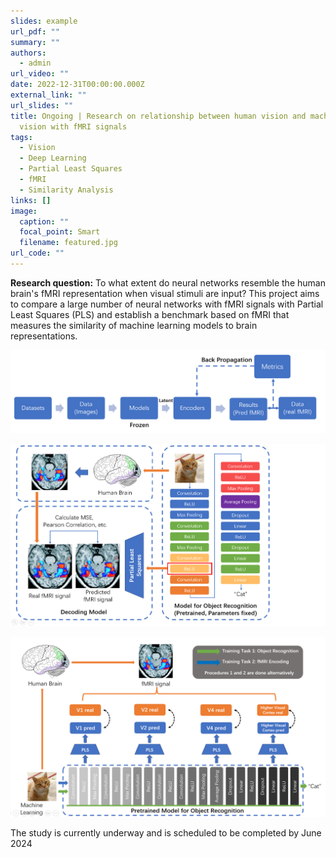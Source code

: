 ```yaml
---
slides: example
url_pdf: ""
summary: ""
authors:
  - admin
url_video: ""
date: 2022-12-31T00:00:00.000Z
external_link: ""
url_slides: ""
title: Ongoing | Research on relationship between human vision and machine
  vision with fMRI signals
tags:
  - Vision
  - Deep Learning
  - Partial Least Squares
  - fMRI
  - Similarity Analysis
links: []
image:
  caption: ""
  focal_point: Smart
  filename: featured.jpg
url_code: ""
---
```

**Research question:** To what extent do neural networks resemble the human brain's fMRI representation when visual stimuli are input? This project aims to compare a large number of neural networks with fMRI signals with Partial Least Squares (PLS) and establish a benchmark based on fMRI that measures the similarity of machine learning models to brain representations.

![](1.png "Planned workflow of the project ")

![](2.png "Part 1: Analyze similarity between human vision (fMRI signals) and machine vision models (model latent) with Partial Least Squares Regression.")

![](3.png "Part 2: Regulate machine vision models with fMRI signals, and analyze the outcomes. (Accuracy, Robustness, etc.)")

The study is currently underway and is scheduled to be completed by June 2024